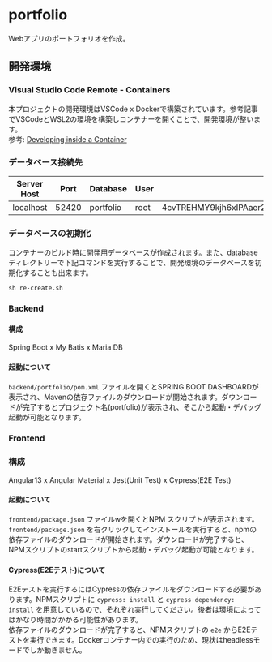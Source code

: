 # portfolio
Webアプリのポートフォリオを作成。

## 開発環境

### Visual Studio Code Remote - Containers

本プロジェクトの開発環境はVSCode x Dockerで構築されています。参考記事でVSCodeとWSL2の環境を構築しコンテナーを開くことで、開発環境が整います。  
参考: [Developing inside a Container](https://code.visualstudio.com/docs/remote/containers)

### データベース接続先

| Server Host | Port | Database | User | Password |
----|----|----|----|----
| localhost | 52420 | portfolio | root | 4cvTREHMY9kjh6xIPAaer25Ow7iSDFGglbnmq3WtfLU1ozVBNyuZXC0p8QJKds |

### データベースの初期化

コンテナーのビルド時に開発用データベースが作成されます。また、databaseディレクトリーで下記コマンドを実行することで、開発環境のデータベースを初期化することも出来ます。

```
sh re-create.sh
```
### Backend

#### 構成

Spring Boot x My Batis x Maria DB

#### 起動について

`backend/portfolio/pom.xml` ファイルを開くとSPRING BOOT DASHBOARDが表示され、Mavenの依存ファイルのダウンロードが開始されます。ダウンロードが完了するとプロジェクト名(portfolio)が表示され、そこから起動・デバッグ起動が可能となります。

### Frontend

### 構成

Angular13 x Angular Material x Jest(Unit Test) x Cypress(E2E Test)

#### 起動について

`frontend/package.json` ファイルwを開くとNPM スクリプトが表示されます。 `frontend/package.json` を右クリックしてインストールを実行すると、npmの依存ファイルのダウンロードが開始されます。ダウンロードが完了すると、NPMスクリプトのstartスクリプトから起動・デバッグ起動が可能となります。

#### Cypress(E2Eテスト)について

E2Eテストを実行するにはCypressの依存ファイルをダウンロードする必要があります。NPMスクリプトに `cypress: install` と `cypress dependency: install` を用意しているので、それぞれ実行してください。後者は環境によってはかなり時間がかかる可能性があります。  
依存ファイルのダウンロードが完了すると、NPMスクリプトの `e2e` からE2Eテストを実行できます。Dockerコンテナー内での実行のため、現状はheadlessモードでしか動きません。  

